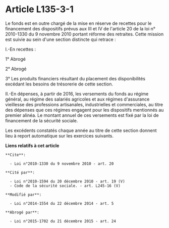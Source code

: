 # Article L135-3-1

Le fonds est en outre chargé de la mise en réserve de recettes pour le financement des dispositifs prévus aux III et IV de
l'article 20 de la loi n° 2010-1330 du 9 novembre 2010 portant réforme des retraites. Cette mission est suivie au sein d'une
section distincte qui retrace : 

I.-En recettes : 

1° Abrogé 

2° Abrogé 

3° Les produits financiers résultant du placement des disponibilités excédant les besoins de trésorerie de cette section. 

II.-En dépenses, à partir de 2016, les versements du fonds au régime général, au régime des salariés agricoles et aux régimes
d'assurance vieillesse des professions artisanales, industrielles et commerciales, au titre des dépenses que ces régimes
engagent pour les dispositifs mentionnés au premier alinéa. Le montant annuel de ces versements est fixé par la loi de
financement de la sécurité sociale. 

Les excédents constatés chaque année au titre de cette section donnent lieu à report automatique sur les exercices suivants.

**Liens relatifs à cet article**

	**Cite**:

	  - Loi n°2010-1330 du 9 novembre 2010 - art. 20

	**Cité par**:

	  - Loi n°2010-1594 du 20 décembre 2010 - art. 19 (V)
	  - Code de la sécurité sociale. - art. L245-16 (V)

	**Modifié par**:

	  - Loi n°2014-1554 du 22 décembre 2014 - art. 5

	**Abrogé par**:

	  - Loi n°2015-1702 du 21 décembre 2015 - art. 24
